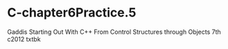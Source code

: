 # C-chapter6Practice.5
Gaddis Starting Out With C++ From Control Structures through Objects 7th c2012 txtbk
